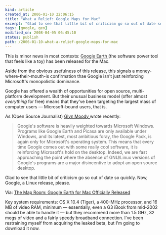 ```yaml
---
kind: article
created_at: 2006-01-10 22:06:15
title: "What a Relief: Google Maps for Mac"
excerpt: "Glad to see that little bit of criticism go so out of date so quickly. Now, Google, a Linux release, please."
tags: [google, geo]
modified_on: 2008-04-05 06:45:10
status: publish 
path: /2006-01-10-what-a-relief-google-maps-for-mac
---
```


This is minor news in most contexts: <a href="http://earth.google.com/">Google Earth </a>(the software power tool that feels like a toy) has been released for the Mac. 

Aside from the obvious usefulness of this release, this signals a money-where-their-mouth-is confirmation thae Google isn't just reinforcing Microsoft's monopolistic dominance. 

Google has offered a wealth of opportunities for open source, multi-platform development. But their unusual business model (offer almost *everything* for free) means that they've been targeting the largest mass of computer users &mdash; Microsoft-bound users, that is. 

As (Open Source Journalist) <a href="http://opendotdotdot.blogspot.com/">Glyn Moody </a>wrote recently:

<blockquote class="large">Google's software is heavily weighted towards Microsoft Windows. Programs like Google Earth and Picasa are only available under Windows, and its latest, most ambitious foray, the Google Pack, is again only for Microsoft's operating system. This means that every time Google comes out with some really cool software, it is reinforcing Microsoft's hold on the desktop. Indeed, we are fast approaching the point where the absence of GNU/Linux versions of Google's programs are a major disincentive to adopt an open source desktop.</blockquote>

Glad to see that little bit of criticism go so out of date so quickly. Now, Google, a Linux release, please.

Via: <a href="http://www.mcwetboy.net/maproom/2006/01/google_earth_for_mac_officially_released.phtml">The Map Room: Google Earth for Mac Officially Released</a>

Key system requirements: OS X 10.4 (Tiger), a 400-MHz processor, and 16 MB of video RAM, minimum &mdash; essentially, even a G3 iBook from mid-2002 should be able to handle it &mdash; but they recommend more than 1.5 GHz, 32 megs of video and a fairly speedy broadband connection. I've been restraining myself from acquiring the leaked beta, but I'm going to download it now.